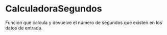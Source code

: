 # CalculadoraSegundos
Función que calcula y devuelve el número de segundos que existen en los datos de entrada.
